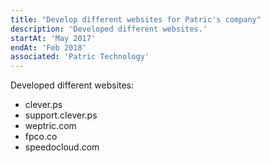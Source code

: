 ```yaml
---
title: "Develop different websites for Patric's company"
description: 'Developed different websites.'
startAt: 'May 2017'
endAt: 'Feb 2018'
associated: 'Patric Technology'
---
```


Developed different websites:

- clever.ps
- support.clever.ps
- weptric.com
- fpco.co
- speedocloud.com
